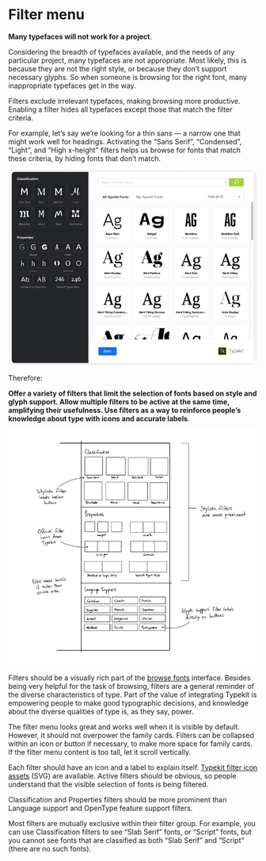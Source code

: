 # Filter menu

**Many typefaces will not work for a project**.

Considering the breadth of typefaces available, and the needs of any particular project, many typefaces are not appropriate. Most likely, this is because they are not the right style, or because they don’t support necessary glyphs. So when someone is browsing for the right font, many inappropriate typefaces get in the way.

Filters exclude irrelevant typefaces, making browsing more productive. Enabling a filter hides all typefaces except those that match the filter criteria.

For example, let’s say we’re looking for a thin sans — a narrow one that might work well for headings. Activating the “Sans Serif”, “Condensed”, “Light”, and “High x-height” filters helps us browse for fonts that match these criteria, by hiding fonts that don’t match.

![Filtering Animated GIF](../img/filter-menu-01.gif)

Therefore:

**Offer a variety of filters that limit the selection of fonts based on style and glyph support. Allow multiple filters to be active at the same time, amplifying their usefulness. Use filters as a way to reinforce people’s knowledge about type with icons and accurate labels**.

![Sketch of filter menu](../img/filter-menu-02.png)

Filters should be a visually rich part of the [browse fonts](browse_fonts.md) interface. Besides being very helpful for the task of browsing, filters are a general reminder of the diverse characteristics of type. Part of the value of integrating Typekit is empowering people to make good typographic decisions, and knowledge about the diverse qualities of type is, as they say, power.

The filter menu looks great and works well when it is visible by default. However, it should not overpower the family cards. Filters can be collapsed within an icon or button if necessary, to make more space for family cards. If the filter menu content is too tall, let it scroll vertically.

Each filter should have an icon and a label to explain itself. [Typekit filter icon assets](https://platform-assets.typekit.net/filter-icons.svg) (SVG) are available. Active filters should be obvious, so people understand that the visible selection of fonts is being filtered.

Classification and Properties filters should be more prominent than Language support and OpenType feature support filters.

Most filters are mutually exclusive within their filter group. For example, you can use Classification filters to see “Slab Serif” fonts, or “Script” fonts, but you cannot see fonts that are classified as both “Slab Serif” and “Script” (there are no such fonts).
